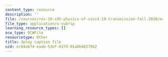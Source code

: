 ```yaml
---
content_type: resource
description: ''
file: /courses/res-10-s95-physics-of-covid-19-transmission-fall-2020/ec84ab74eaab53efb37901a0b48179b2_jz3HWBmruo.vtt
file_type: application/x-subrip
learning_resource_types: []
ocw_type: OCWFile
resourcetype: Other
title: 3play caption file
uid: ec84ab74-eaab-53ef-b379-01a0b48179b2
---
```

